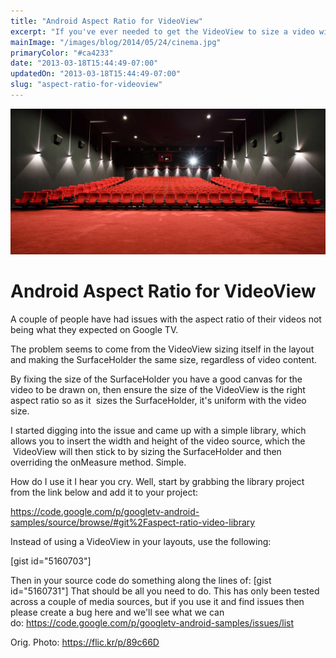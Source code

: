 ```yaml
---
title: "Android Aspect Ratio for VideoView"
excerpt: "If you've ever needed to get the VideoView to size a video with the correct aspect ratio and found that the Android VideoView isn't working for you then give this a try...."
mainImage: "/images/blog/2014/05/24/cinema.jpg"
primaryColor: "#ca4233"
date: "2013-03-18T15:44:49-07:00"
updatedOn: "2013-03-18T15:44:49-07:00"
slug: "aspect-ratio-for-videoview"
---
```

![Key art for blog post "Android Aspect Ratio for VideoView "](/images/blog/2014/05/24/cinema.jpg)

# Android Aspect Ratio for VideoView 

A couple of people have had issues with the aspect ratio of their videos not being what they expected on Google TV. 

The problem seems to come from the VideoView sizing itself in the layout and making the SurfaceHolder the same size, regardless of video content. 

By fixing the size of the SurfaceHolder you have a good canvas for the video to be drawn on, then ensure the size of the VideoView is the right aspect ratio so as it  sizes the SurfaceHolder, it's uniform with the video size. 

I started digging into the issue and came up with a simple library, which allows you to insert the width and height of the video source, which the  VideoView will then stick to by sizing the SurfaceHolder and then overriding the onMeasure method. Simple. 

How do I use it I hear you cry. Well, start by grabbing the library project from the link below and add it to your project: 

<https://code.google.com/p/googletv-android-samples/source/browse/#git%2Faspect-ratio-video-library> 

Instead of using a VideoView in your layouts, use the following: 

[gist id="5160703"] 

Then in your source code do something along the lines of: [gist id="5160731"] That should be all you need to do. This has only been tested across a couple of media sources, but if you use it and find issues then please create a bug here and we'll see what we can do: <https://code.google.com/p/googletv-android-samples/issues/list>

Orig. Photo: https://flic.kr/p/89c66D